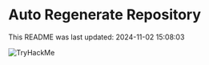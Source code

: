 # Auto Regenerate Repository

This README was last updated: 2024-11-02 15:08:03

 ![TryHackMe](https://tryhackme.com/badge/533634)